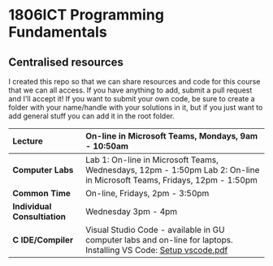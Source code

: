 # 1806ICT Programming Fundamentals

## Centralised resources 

I created this repo so that we can share resources and code for this course that we can all access. If you have anything to add, submit a pull request and I'll  accept it! If you want to submit your own code, be sure to create a folder with your name/handle with your solutions in it, but if you just want to add general stuff you can add it in the root folder.

|**Lecture**   |   On-line in Microsoft Teams, Mondays, 9am - 10:50am|
| :------------ | :------------ |
| **Computer Labs**  |  Lab 1: On-line in Microsoft Teams, Wednesdays, 12pm - 1:50pm  Lab 2: On-line in Microsoft Teams, Fridays, 12pm - 1:50pm|
|  **Common Time** |  On-line, Fridays, 2pm - 3:50pm |
|  **Individual Consultiation** |   Wednesday 3pm - 4pm|
|  **C IDE/Compiler** |   Visual Studio Code - available in GU computer labs and on-line for laptops. Installing VS Code: [Setup vscode.pdf](https://bblearn.griffith.edu.au/bbcswebdav/pid-6948694-dt-content-rid-124816147_1/xid-124816147_1 "Setup vscode.pdf")|
